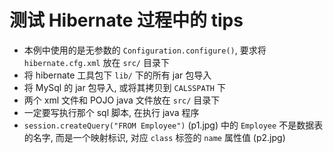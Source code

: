 # 测试 Hibernate 过程中的 tips

* 本例中使用的是无参数的 `Configuration.configure()`, 要求将 `hibernate.cfg.xml` 放在 `src/` 目录下
* 将 hibernate 工具包下 `lib/` 下的所有 jar 包导入
* 将 MySql 的 jar 包导入, 或将其拷贝到 `CALSSPATH` 下
* 两个 xml 文件和 POJO java 文件放在 `src/` 目录下
* 一定要写执行那个 sql 脚本, 在执行 java 程序
* `session.createQuery("FROM Employee")` (p1.jpg) 中的 `Employee` 不是数据表的名字, 而是一个映射标识, 对应 `class` 标签的 `name` 属性值 (p2.jpg)